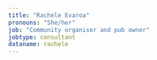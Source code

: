 ```yaml
---
title: "Rachele Evaroa"
pronouns: "She/her"
job: "Community organiser and pub owner"
jobtype: consultant
dataname: rachele
---
```

